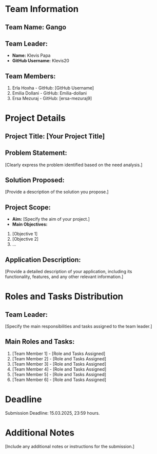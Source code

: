 # Team Information
## Team Name: Gango

## Team Leader:
- **Name:** Klevis Papa
- **GitHub Username:** Klevis20
## Team Members:
1. Erla Hoxha - GitHub: [GitHub Username]
2. Emilia Dollani - GitHub: Emilia-dollani
3. Ersa Mezuraj - GitHub: [ersa-mezuraj9]
   
# Project Details

## Project Title: [Your Project Title]

## Problem Statement:
[Clearly express the problem identified based on the need analysis.]

## Solution Proposed:
[Provide a description of the solution you propose.]

## Project Scope:
- **Aim:** [Specify the aim of your project.]
- **Main Objectives:**
1. [Objective 1]
2. [Objective 2]
3. ...

## Application Description:
[Provide a detailed description of your application, including its functionality,
features, and any other relevant information.]

# Roles and Tasks Distribution

## Team Leader:
[Specify the main responsibilities and tasks assigned to the team leader.]

## Main Roles and Tasks:
1. [Team Member 1] - [Role and Tasks Assigned]
2. [Team Member 2] - [Role and Tasks Assigned]
3. [Team Member 3] - [Role and Tasks Assigned]
4. [Team Member 4] - [Role and Tasks Assigned]
5. [Team Member 5] - [Role and Tasks Assigned]
6. [Team Member 6] - [Role and Tasks Assigned]

# Deadline
Submission Deadline: 15.03.2025, 23:59 hours.

# Additional Notes
[Include any additional notes or instructions for the submission.]
